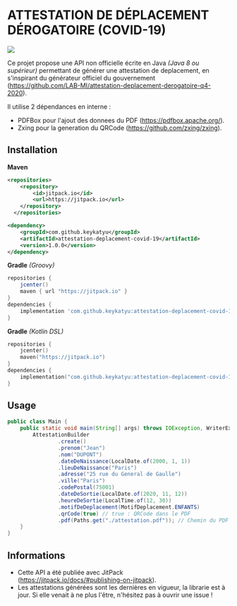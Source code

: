 # ATTESTATION DE DÉPLACEMENT DÉROGATOIRE (COVID-19)

[![](https://jitpack.io/v/KeyKatyu/attestation-deplacement-covid-19.svg)](https://jitpack.io/#KeyKatyu/attestation-deplacement-covid-19)

Ce projet propose une API non officielle écrite en Java *(Java 8 ou supérieur)* permettant de générer une attestation de deplacement, en s'inspirant du générateur officiel du gouvernement (https://github.com/LAB-MI/attestation-deplacement-derogatoire-q4-2020).

Il utilise 2 dépendances en interne : 
* PDFBox pour l'ajout des donnees du PDF (https://pdfbox.apache.org/).
* Zxing pour la generation du QRCode (https://github.com/zxing/zxing).

## Installation
**Maven**
```xml
<repositories>
	<repository>
	    <id>jitpack.io</id>
	    <url>https://jitpack.io</url>
	</repository>
  </repositories>
```
```xml
<dependency>
    <groupId>com.github.keykatyu</groupId>
    <artifactId>attestation-deplacement-covid-19</artifactId>
    <version>1.0.0</version>
</dependency>
```

**Gradle** _(Groovy)_
```groovy
repositories {
    jcenter()
    maven { url "https://jitpack.io" }
}
dependencies {
    implementation 'com.github.keykatyu:attestation-deplacement-covid-19:1.0.0'
}
```
**Gradle** _(Kotlin DSL)_
```kotlin
repositories {
    jcenter()
    maven("https://jitpack.io")
}
dependencies {
    implementation("com.github.keykatyu:attestation-deplacement-covid-19:1.0.0")
}
```

## Usage
```java
public class Main {
    public static void main(String[] args) throws IOException, WriterException {
        AttestationBuilder
                .create()
                .prenom("Jean")
                .nom("DUPONT")
                .dateDeNaissance(LocalDate.of(2000, 1, 1))
                .lieuDeNaissance("Paris")
                .adresse("25 rue du General de Gaulle")
                .ville("Paris")
                .codePostal(75001)
                .dateDeSortie(LocalDate.of(2020, 11, 12))
                .heureDeSortie(LocalTime.of(12, 30))
                .motifDeDeplacement(MotifDeplacement.ENFANTS)
                .qrCode(true) // true : QRCode dans le PDF
                .pdf(Paths.get("./attestation.pdf")); // Chemin du PDF genere
    }
}
```

## Informations
* Cette API a été publiée avec JitPack (https://jitpack.io/docs/#publishing-on-jitpack).
* Les attestations générées sont les dernières en vigueur, la librarie est à jour. Si elle venait à ne plus l'être, n'hésitez pas à ouvrir une issue !
